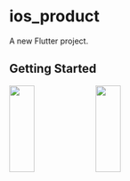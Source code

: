 # ios_product

A new Flutter project.

## Getting Started

<p>
<img src="https://user-images.githubusercontent.com/119872080/236990199-2677241b-810d-4469-a3a1-684d825f1974.png" height="20%" width="30%" >
<img src="https://user-images.githubusercontent.com/119872080/236990290-00b84d6e-378c-4601-b5d3-79afe3902b17.png" height="20%" width="30%" >
</p>

